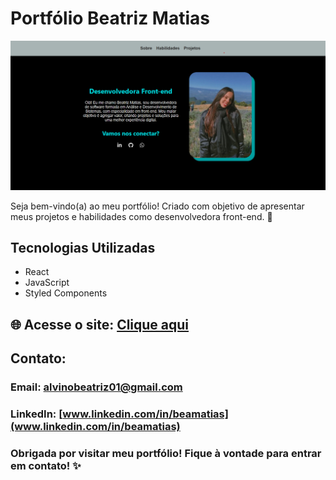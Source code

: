 # Portfólio Beatriz Matias

![Capa meu Portfólio](./src/assets/img/Capa-portfolio.png)

Seja bem-vindo(a) ao meu portfólio! Criado com objetivo de apresentar meus projetos e habilidades como desenvolvedora front-end. 🚀

## Tecnologias Utilizadas

* React
* JavaScript
* Styled Components

## 🌐 Acesse o site: [Clique aqui](https://portfolio-beatriz-inky.vercel.app/)

## Contato:

### Email: [alvinobeatriz01@gmail.com](alvinobeatriz01@gmail.com)
### LinkedIn: [www.linkedin.com/in/beamatias](www.linkedin.com/in/beamatias)

### Obrigada por visitar meu portfólio! Fique à vontade para entrar em contato! ✨